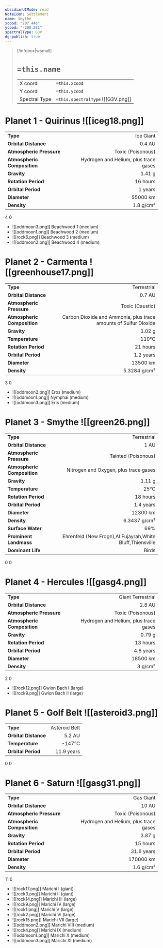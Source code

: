 ```yaml
---
obsidianUIMode: read
NoteIcon: Settlement
name: Smythe
xcood: "207.446"
ycood: "-208.281"
spectralType: G3V
dg-publish: true
---
```

> [!infobox|wsmall]
> # `=this.name`
> | | |
> | - | - |
> | X coord | `=this.xcood` |
> | Y coord| `=this.ycood` |
> | Spectral Type | `=this.spectralType` ![[G3V.png]] |

# Planet 1 - Quirinus ![[iceg18.png]]
|                             |                           |
| --------------------------- | -------------------------:|
| **Type**                    |             Ice Giant |
| **Orbital Distance**        |   0.4 AU |
| **Atmospheric Pressure**    |       Toxic (Poisonous) |
| **Atmospheric Composition** |      Hydrogen and Helium, plus trace gases |
| **Gravity**                 |        1.41 g |
| **Rotation Period**         |  16 hours |
| **Orbital Period** | 1 years |
| **Diameter**                |      55000 km | 
| **Density**                 |    1.8 g/cm³ |



4
0

- ![[oddmoon3.png]] Beachwood 1 (medium)
- ![[oddmoon1.png]] Beachwood 2 (medium)
- ![[rock6.png]] Beachwood 3 (medium)
- ![[oddmoon2.png]] Beachwood 4 (medium)


# Planet 2 - Carmenta ![[greenhouse17.png]]
|                             |                           |
| --------------------------- | -------------------------:|
| **Type**                    |             Terrestrial |
| **Orbital Distance**        |   0.7 AU |
| **Atmospheric Pressure**    |       Toxic (Caustic) |
| **Atmospheric Composition** |      Carbon Dioxide and Ammonia, plus trace amounts of Sulfur Dioxide |
| **Gravity**                 |        1.02 g |
| **Temperature**             |    110°C |
| **Rotation Period**         |  21 hours |
| **Orbital Period** | 1.2 years |
| **Diameter**                |      13500 km | 
| **Density**                 |    5.3284 g/cm³ |



3
0

- ![[oddmoon2.png]] Eros (medium)
- ![[oddmoon1.png]] Nymphai (medium)
- ![[oddmoon3.png]] Eris (medium)


# Planet 3 - Smythe ![[green26.png]]
|                             |                           |
| --------------------------- | -------------------------:|
| **Type**                    |             Terrestrial |
| **Orbital Distance**        |   1 AU |
| **Atmospheric Pressure**    |       Tainted (Poisonous) |
| **Atmospheric Composition** |      Nitrogen and Oxygen, plus trace gases |
| **Gravity**                 |        1.11 g |
| **Temperature**             |    25°C |
| **Rotation Period**         |  18 hours |
| **Orbital Period** | 1.4 years |
| **Diameter**                |      12300 km | 
| **Density**                 |    6.3437 g/cm³ |
| **Surface Water**           |           69% | 
| **Prominent Landmass**      |         Ehrenfeld (New Frogn),Al Fujayrah,White Bluff,Thiensville | 
| **Dominant Life**           |         Birds |



0
0



# Planet 4 - Hercules ![[gasg4.png]]
|                             |                           |
| --------------------------- | -------------------------:|
| **Type**                    |             Giant Terrestrial |
| **Orbital Distance**        |   2.8 AU |
| **Atmospheric Pressure**    |       Toxic (Poisonous) |
| **Atmospheric Composition** |      Hydrogen and Helium, plus trace gases |
| **Gravity**                 |        0.79 g |
| **Rotation Period**         |  13 hours |
| **Orbital Period** | 4.8 years |
| **Diameter**                |      18500 km | 
| **Density**                 |    3 g/cm³ |



2
0

- ![[rock12.png]] Gwion Bach I (large)
- ![[rock9.png]] Gwion Bach II (large)


# Planet 5 - Golf Belt ![[asteroid3.png]]
|                             |                           |
| --------------------------- | -------------------------:|
| **Type**                    |             Asteroid Belt |
| **Orbital Distance**        |   5.2 AU |
| **Temperature**             |    -147°C |
| **Orbital Period** | 11.9 years |



0
0



# Planet 6 - Saturn ![[gasg31.png]]
|                             |                           |
| --------------------------- | -------------------------:|
| **Type**                    |             Gas Giant |
| **Orbital Distance**        |   10 AU |
| **Atmospheric Pressure**    |       Toxic (Poisonous) |
| **Atmospheric Composition** |      Hydrogen and Helium, plus trace gases |
| **Gravity**                 |        3.87 g |
| **Rotation Period**         |  15 hours |
| **Orbital Period** | 31.6 years |
| **Diameter**                |      170000 km | 
| **Density**                 |    1.6 g/cm³ |



11
0

- ![[rock17.png]] Marichi I (giant)
- ![[rock3.png]] Marichi II (giant)
- ![[rock14.png]] Marichi III (large)
- ![[rock9.png]] Marichi IV (large)
- ![[rock1.png]] Marichi V (large)
- ![[rock2.png]] Marichi VI (large)
- ![[rock15.png]] Marichi VII (large)
- ![[oddmoon2.png]] Marichi VIII (medium)
- ![[rock4.png]] Marichi IX (medium)
- ![[oddmoon1.png]] Marichi X (medium)
- ![[oddmoon3.png]] Marichi XI (medium)


